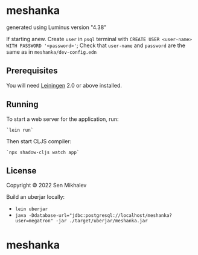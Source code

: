 # meshanka

generated using Luminus version "4.38"

If starting anew. Create `user` in `psql` terminal with `CREATE USER <user-name> WITH PASSWORD '<password>'`;
Check that `user-name` and `password` are the same as in `meshanka/dev-config.edn`

## Prerequisites

You will need [Leiningen][1] 2.0 or above installed.

[1]: https://github.com/technomancy/leiningen

## Running

To start a web server for the application, run:

    `lein run` 

Then start CLJS compiler:

    `npx shadow-cljs watch app`

## License

Copyright © 2022 Sen Mikhalev

Build an uberjar locally: 
- `lein uberjar`
- `java -Ddatabase-url="jdbc:postgresql://localhost/meshanka?user=megatron" -jar ./target/uberjar/meshanka.jar`
# meshanka
